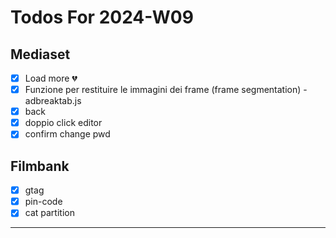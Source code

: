 # Todos For 2024-W09

## Mediaset

- [x] Load more 💔
- [x] Funzione per restituire le immagini dei frame (frame segmentation) - adbreaktab.js
- [x] back
- [x] doppio click editor
- [x] confirm change pwd

## Filmbank

- [x] gtag
- [x] pin-code
- [x] cat partition

---
